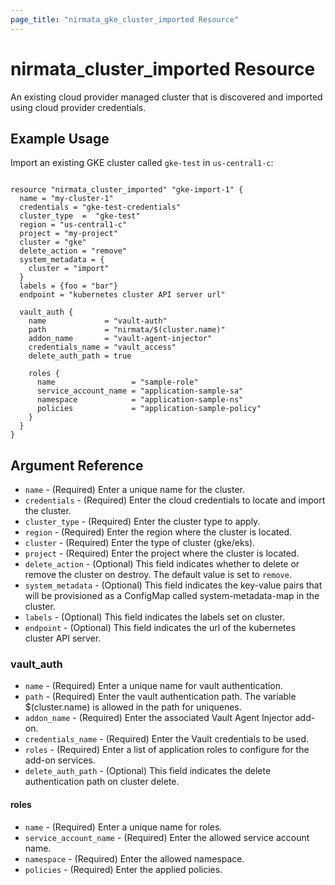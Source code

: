 ```yaml
---
page_title: "nirmata_gke_cluster_imported Resource"
---
```


# nirmata_cluster_imported Resource

An existing cloud provider managed cluster that is discovered and imported using cloud provider credentials.

## Example Usage

Import an existing GKE cluster called `gke-test` in `us-central1-c`:

```hcl

resource "nirmata_cluster_imported" "gke-import-1" {
  name = "my-cluster-1"
  credentials = "gke-test-credentials"
  cluster_type  =  "gke-test"
  region = "us-central1-c"
  project = "my-project"
  cluster = "gke"
  delete_action = "remove"
  system_metadata = {
    cluster = "import"
  }
  labels = {foo = "bar"}
  endpoint = "kubernetes cluster API server url"

  vault_auth {
    name             = "vault-auth"
    path             = "nirmata/$(cluster.name)"
    addon_name       = "vault-agent-injector"
    credentials_name = "vault_access"
    delete_auth_path = true

    roles {
      name                 = "sample-role"
      service_account_name = "application-sample-sa"
      namespace            = "application-sample-ns"
      policies             = "application-sample-policy"
    }
  }
}

```

## Argument Reference

* `name` - (Required) Enter a unique name for the cluster.
* `credentials` - (Required) Enter the cloud credentials to locate and import the cluster.
* `cluster_type` - (Required) Enter the cluster type to apply.
* `region` - (Required) Enter the region where the cluster is located.
* `cluster` - (Required) Enter the type of cluster (gke/eks).
* `project` - (Required) Enter the project where the cluster is located.
* `delete_action` - (Optional) This field indicates whether to delete or remove the cluster on destroy. The default value is set to `remove`.
* `system_metadata` - (Optional) This field indicates the key-value pairs that will be provisioned as a ConfigMap called system-metadata-map in the cluster.
* `labels` - (Optional) This field indicates the labels set on cluster.
* `endpoint` - (Optional) This field indicates the url of the kubernetes cluster API server.

### vault_auth

* `name` - (Required) Enter a unique name for vault authentication. 
* `path` - (Required) Enter the vault authentication path. The variable $(cluster.name) is allowed in the path for uniquenes.
* `addon_name` - (Required) Enter the associated Vault Agent Injector add-on.
* `credentials_name` - (Required) Enter the Vault credentials to be used. 
* `roles` - (Required) Enter a list of application roles to configure for the add-on services.
* `delete_auth_path` - (Optional) This field indicates the delete authentication path on cluster delete.

#### roles

* `name` - (Required) Enter a unique name for roles.
* `service_account_name` - (Required) Enter the allowed service account name.
* `namespace` - (Required) Enter the allowed namespace.
* `policies` - (Required) Enter the applied policies.






